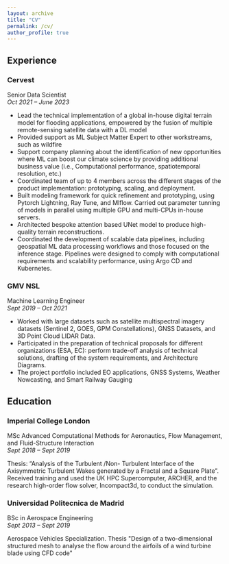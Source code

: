 ```yaml
---
layout: archive
title: "CV"
permalink: /cv/
author_profile: true
---
```


## Experience

### Cervest 
Senior Data Scientist <br/> 
*Oct 2021 – June 2023*

* Lead the technical implementation of a global in-house digital terrain model for flooding applications, empowered by the fusion of multiple remote-sensing satellite data with a DL model
* Provided support as ML Subject Matter Expert to other workstreams, such as wildfire
* Support company planning about the identification of new opportunities where ML can boost our climate science by providing additional business value (i.e., Computational performance, spatiotemporal resolution, etc.)
* Coordinated team of up to 4 members across the different stages of the product implementation: prototyping, scaling, and deployment.
* Built modeling framework for quick refinement and prototyping, using Pytorch Lightning, Ray Tune, and Mlflow. Carried out parameter tunning of models in parallel using multiple GPU and multi-CPUs in-house servers.
* Architected bespoke attention based UNet model to produce high-quality terrain reconstructions.
* Coordinated the development of scalable data pipelines, including geospatial ML data processing workflows and those focused on the inference stage. Pipelines were designed to comply with computational requirements and scalability performance, using Argo CD and Kubernetes.



### GMV NSL
Machine Learning Engineer<br/> 
*Sept 2019 – Oct 2021*

* Worked with large datasets such as satellite multispectral imagery datasets (Sentinel 2, GOES, GPM Constellations), GNSS Datasets, and 3D Point Cloud LIDAR Data.
* Participated in the preparation of technical proposals for different organizations (ESA, EC): perform trade-off analysis of technical solutions, drafting of the system requirements, and Architecture Diagrams.
* The project portfolio included EO applications, GNSS Systems, Weather Nowcasting, and Smart Railway Gauging




## Education

### Imperial College London
MSc Advanced Computational Methods for Aeronautics, Flow Management, and Fluid-Structure Interaction <br/>
*Sept 2018 – Sept 2019*

Thesis: “Analysis of the Turbulent /Non- Turbulent Interface of the Axisymmetric Turbulent Wakes generated by a Fractal and a Square Plate”. Received training and used the UK HPC Supercomputer, ARCHER, and the research high-order flow solver, Incompact3d, to conduct the simulation.

### Universidad Politecnica de Madrid
BSc in Aerospace Engineering<br/>
*Sept 2013 – Sept 2019*

Aerospace Vehicles Specialization. Thesis "Design of a two-dimensional structured mesh to analyse the flow around the airfoils of a wind turbine blade using CFD code"
